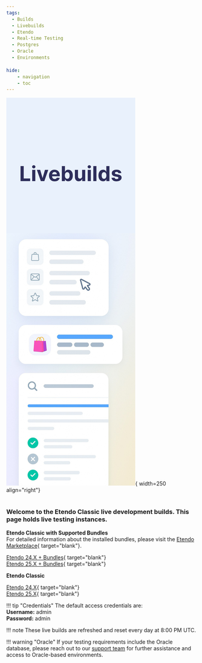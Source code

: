 ```yaml
---
tags:
  - Builds
  - Livebuilds
  - Etendo
  - Real-time Testing
  - Postgres
  - Oracle
  - Environments

hide:
    - navigation
    - toc
---
```


![alt text](../assets/live-builds/overview/livebuilds.png){ width=250 align="right"}

#

### Welcome to the Etendo Classic live development builds. This page holds live testing instances.

**Etendo Classic with Supported Bundles** <br>
For detailed information about the installed bundles, please visit the [Etendo Marketplace](https://marketplace.etendo.cloud/#/modules?page=1&partner=434C406CDC664DD38BF4CDABBD72BAE2){ target="blank"}.

[Etendo 24.X + Bundles](https://demo-24.etendo.cloud/etendo/security/Login){ target="blank"} <br>
[Etendo 25.X + Bundles](https://demo-25.etendo.cloud/etendo/security/Login){ target="blank"} <br>



**Etendo Classic**

[Etendo 24.X](https://livebuild-24.labs.etendo.cloud/etendo/security/Login){ target="blank"} <br>
[Etendo 25.X](https://livebuild-25.labs.etendo.cloud/etendo/security/Login){ target="blank"} <br>

!!! tip "Credentials"
    The default access credentials are: <br> 
        **Username:** admin <br>
        **Password:** admin <br>

!!! note 
    These live builds are refreshed and reset every day at 8:00 PM UTC.

!!! warning "Oracle"
    If your testing requirements include the Oracle database, please reach out to our [support team](../help-and-support/support-service.md) for further assistance and access to Oracle-based environments.

